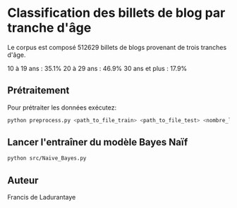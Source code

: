 # Classification des billets de blog par tranche d'âge

Le corpus est composé 512629 billets de blogs provenant de trois tranches d'âge.

10 à 19 ans : 35.1%
20 à 29 ans : 46.9%
30 ans et plus : 17.9%

## Prétraitement

Pour prétraiter les données exécutez:

```bash
python preprocess.py <path_to_file_train> <path_to_file_test> <nombre_lignes_a_pretraiter>
```

## Lancer l'entraîner du modèle Bayes Naïf

```bash
python src/Naive_Bayes.py
```

## Auteur

Francis de Ladurantaye
